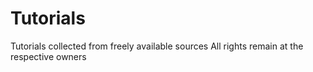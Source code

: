 # Tutorials
Tutorials collected from freely available sources
All rights remain at the respective owners

